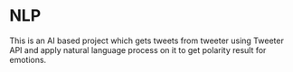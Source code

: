 # NLP
This is an AI based project which gets tweets from tweeter using Tweeter API and apply natural language process on it to get polarity result for emotions. 
